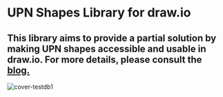 # UPN Shapes Library for draw.io
## This library aims to provide a partial solution by making UPN shapes accessible and usable in draw.io. For more details, please consult the [blog.](https://medium.com/@jaredcsv/upn-shapes-library-for-draw-io-29e53a0b0e71)
![cover-testdb1](https://github.com/jaredcsv/upn-library-drawio/assets/71626197/33cca098-27d6-4909-83d6-0bbe03f6a2b7)
